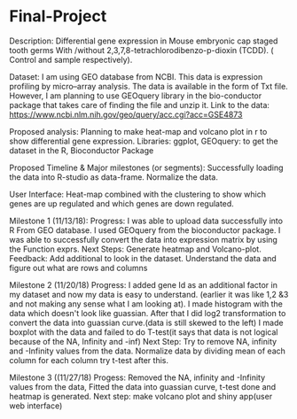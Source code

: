 # Final-Project
Description: 
Differential gene expression in Mouse embryonic cap staged tooth germs With /without 2,3,7,8-tetrachlorodibenzo-p-dioxin (TCDD). ( Control and sample respectively).

Dataset: 
I am using GEO database from NCBI. This data is expression profiling by micro–array analysis. 
 The data is available in the form of Txt file. However, I am planning to use GEOquery library in the bio-conductor package that takes care of finding the file and unzip it. 
Link to the data:
https://www.ncbi.nlm.nih.gov/geo/query/acc.cgi?acc=GSE4873 


Proposed analysis:
Planning to make heat-map and volcano plot in r to show differential gene expression.
Libraries:
ggplot,
GEOquery: to get the dataset in the R,
Bioconductor Package 


Proposed Timeline & Major milestones (or segments):
Successfully loading the data into R-studio as data-frame.
Normalize the data. 


User Interface:
Heat-map combined with the clustering to show which genes are up regulated and which genes are down regulated. 

Milestone 1 (11/13/18): 
Progress: I was able to upload data successfully into R From GEO database. I used GEOquery from the bioconductor package. 
I was able to successfully convert the data into expression matrix by using the Function exprs.
Next Steps:
Generate heatmap and Volcano-plot.
Feedback:
Add additional to look in the dataset.
Understand the data and figure out what are rows and columns

Milestone 2 (11/20/18)
Progress: I added gene Id as an additional factor in my dataset and now my data is easy to understand. (earlier it was like 1,2 &3 and not making any sense what I am looking at).
I made histogram with the data which doesn't look like guassian. After that I did log2 transformation to convert the data into guassian curve.(data is still skewed to the left) 
I made boxplot with the data and failed to do T-test(it says that data is not logical because of the NA, Infinity and -inf)
Next Step: Try to remove NA, infinity and -Infinity values from the data.
Normalize data by dividing mean of each column for each column
try t-test after this.

Milestone 3 ((11/27/18)
Progess: Removed the NA, infinity and -Infinity values from the data, Fitted the data into guassian curve, t-test done and heatmap is generated.
Next step: make volcano plot and shiny app(user web interface)



